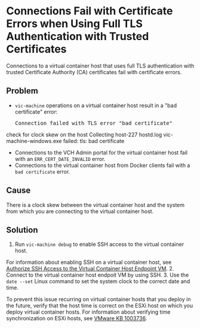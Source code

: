 # Connections Fail with Certificate Errors when Using Full TLS Authentication with Trusted Certificates #

Connections to a virtual container host that uses full TLS authentication with trusted Certificate Authority (CA) certificates fail with certificate errors.

## Problem ##
 
- `vic-machine` operations on a virtual container host result in a "bad certificate" error:
  <pre>Connection failed with TLS error "bad certificate" 
check for clock skew on the host
Collecting host-227 hostd.log
vic-machine-windows.exe failed: tls: bad certificate
</pre>
- Connections to the VCH Admin portal for the virtual container host fail with an `ERR_CERT_DATE_INVALID` error.
- Connections to the virtual container host from Docker clients fail with a `bad certificate` error.

## Cause ##
There is a clock skew between the virtual container host and the system from which you are connecting to the virtual container host.

## Solution ##

1. Run `vic-machine debug` to enable SSH access to the virtual container host. 

  For information about enabling SSH on a virtual container host, see [Authorize SSH Access to the Virtual Container Host Endpoint VM](vch_ssh_access.md).
2.  Connect to the virtual container host endpoit VM by using SSH.
3.  Use the `date --set` Linux command to set the system clock to the correct date and time.

To prevent this issue recurring on virtual container hosts that you deploy in the future, verify that the host time is correct on the ESXi host on which you deploy virtual container hosts. For information about verifying time synchronization on ESXi hosts, see [VMware KB 1003736](https://kb.vmware.com/kb/1003736).